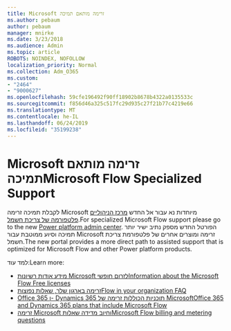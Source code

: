 ```yaml
---
title: Microsoft זרימה מותאם תמיכה
ms.author: pebaum
author: pebaum
manager: mnirke
ms.date: 3/23/2018
ms.audience: Admin
ms.topic: article
ROBOTS: NOINDEX, NOFOLLOW
localization_priority: Normal
ms.collection: Adm_O365
ms.custom:
- "2464"
- "9000627"
ms.openlocfilehash: 59cfe196492f90ff18902b8678b4322a0135533c
ms.sourcegitcommit: f856d46a325c517fc29d935c27f21b77c4219e66
ms.translationtype: MT
ms.contentlocale: he-IL
ms.lasthandoff: 06/24/2019
ms.locfileid: "35199238"
---
```

# <a name="microsoft-flow-specialized-support"></a><span data-ttu-id="4046b-102">Microsoft זרימה מותאם תמיכה</span><span class="sxs-lookup"><span data-stu-id="4046b-102">Microsoft Flow Specialized Support</span></span>

<span data-ttu-id="4046b-103">לקבלת תמיכה זרימה Microsoft מיוחדות נא עבור אל החדש [מרכז הניהוליים פלטפורמה של צריכת חשמל](https://aka.ms/flowadminsupport).</span><span class="sxs-lookup"><span data-stu-id="4046b-103">For specialized Microsoft Flow support please go to the new [Power platform admin center](https://aka.ms/flowadminsupport).</span></span> <span data-ttu-id="4046b-104">הפורטל החדש מספק נתיב ישיר יותר תמיכה וסיוע ממוטבת עבור Microsoft זרימה ומוצרים אחרים של פלטפורמת צריכת חשמל.</span><span class="sxs-lookup"><span data-stu-id="4046b-104">The new portal provides a more direct path to assisted support that is optimized for Microsoft Flow and other Power platform products.</span></span>

<span data-ttu-id="4046b-105">למד עוד:</span><span class="sxs-lookup"><span data-stu-id="4046b-105">Learn more:</span></span>
- [<span data-ttu-id="4046b-106">מידע אודות רשיונות Microsoft לזרום חופשי</span><span class="sxs-lookup"><span data-stu-id="4046b-106">Information about the Microsoft Flow Free licenses</span></span>](https://go.microsoft.com/fwlink/?linkid=2095610)
- [<span data-ttu-id="4046b-107">זרימה בארגון שלך, שאלות נפוצות</span><span class="sxs-lookup"><span data-stu-id="4046b-107">Flow in your organization FAQ</span></span>](https://go.microsoft.com/fwlink/?linkid=2072608)
- [<span data-ttu-id="4046b-108">Office 365 ו- Dynamics 365 תוכניות הכוללות זרימה של Microsoft</span><span class="sxs-lookup"><span data-stu-id="4046b-108">Office 365 and Dynamics 365 plans that include Microsoft Flow</span></span>](https://go.microsoft.com/fwlink/?linkid=2072406)
- [<span data-ttu-id="4046b-109">זרימה Microsoft וחיוב מדידה שאלות</span><span class="sxs-lookup"><span data-stu-id="4046b-109">Microsoft Flow billing and metering questions</span></span>](https://go.microsoft.com/fwlink/?linkid=2072612)